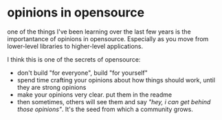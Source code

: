 # opinions in opensource

one of the things I've been learning over the last few years is the importantance of opinions in opensource. Especially as you move from lower-level libraries to higher-level applications.

I think this is one of the secrets of opensource:

- don't build "for everyone", build "for yourself"
- spend time crafting your opinions about how things should work, until they are strong opinions
- make your opinions very clear. put them in the readme
- then sometimes, others will see them and say _"hey, i can get behind those opinions"_. It's the seed from which a community grows.
